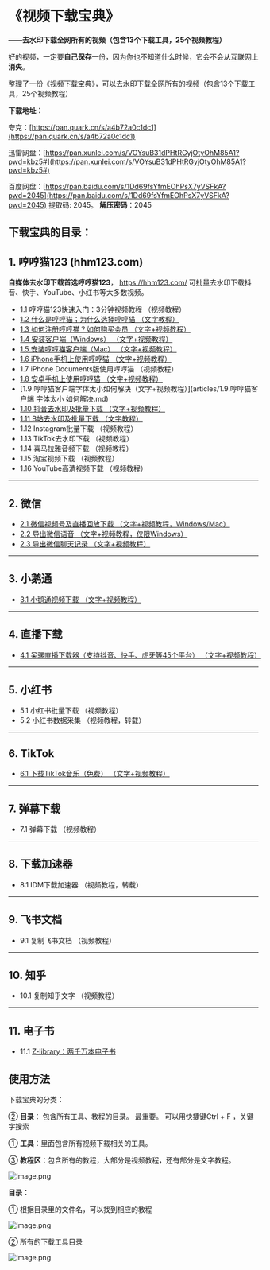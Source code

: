 # 《视频下载宝典》

**——去水印下载全网所有的视频（包含13个下载工具，25个视频教程）**



好的视频，一定要**自己保存**一份，因为你也不知道什么时候，它会不会从互联网上**消失**。

整理了一份《视频下载宝典》，可以去水印下载全网所有的视频（包含13个下载工具，25个视频教程）

**下载地址：**


夸克：[https://pan.quark.cn/s/a4b72a0c1dc1](https://pan.quark.cn/s/a4b72a0c1dc1)

迅雷网盘：[https://pan.xunlei.com/s/VOYsuB31dPHtRGyjOtyOhM85A1?pwd=kbz5#](https://pan.xunlei.com/s/VOYsuB31dPHtRGyjOtyOhM85A1?pwd=kbz5#)

百度网盘：[https://pan.baidu.com/s/1Dd69fsYfmEOhPsX7yVSFkA?pwd=2045](https://pan.baidu.com/s/1Dd69fsYfmEOhPsX7yVSFkA?pwd=2045)     提取码: 2045。   **解压密码**：2045



## 下载宝典的目录：

## 1. 哼哼猫123 (hhm123.com)
**自媒体去水印下载首选哼哼猫123**， https://hhm123.com/ 可批量去水印下载抖音、快手、YouTube、小红书等大多数视频。

- 1.1 哼哼猫123快速入门：3分钟视频教程 （视频教程）
- [1.2 什么是哼哼猫；为什么选择哼哼猫 （文字教程）](articles/1.2.什么是哼哼猫；为什么要选择哼哼猫.md)
- [1.3 如何注册哼哼猫？如何购买会员 （文字+视频教程）](articles/1.3.如何注册哼哼猫？如何购买会员.md)
- [1.4 安装客户端（Windows） （文字+视频教程）](articles/1.4.如何安装哼哼猫客户端（Windows系统）.md)
- [1.5 安装哼哼猫客户端（Mac） （文字+视频教程）](articles/1.5.如何安装哼哼猫客户端（Mac系统）.md)
- [1.6 iPhone手机上使用哼哼猫 （文字+视频教程）](articles/1.6.如何在手机上使用哼哼猫（苹果iPhone手机）.md)
- 1.7 iPhone Documents版使用哼哼猫 （视频教程）
- [1.8 安卓手机上使用哼哼猫 （文字+视频教程）](articles/1.8.如何在手机上使用哼哼猫（安卓手机）.md)
- [1.9 哼哼猫客户端字体太小如何解决（文字+视频教程）](articles/1.9.哼哼猫客户端 字体太小 如何解决.md)
- [1.10 抖音去水印及批量下载 （文字+视频教程）](articles/1.10.抖音：如何去水印下载？如何批量去水印下载.md)
- [1.11 B站去水印及批量下载 （文字教程）](articles/1.11.B站：如何去水印下载？如何批量去水印下载？.md)
- 1.12 Instagram批量下载 （视频教程）
- 1.13 TikTok去水印下载 （视频教程）
- 1.14 喜马拉雅音频下载 （视频教程）
- 1.15 淘宝视频下载 （视频教程）
- 1.16 YouTube高清视频下载 （视频教程）

---

## 2. 微信

- [2.1 微信视频号及直播回放下载 （文字+视频教程，Windows/Mac）](articles/2.1.微信视频号最新下载神器（支持Windows，Mac系统）.md)
- [2.2 导出微信语音 （文字+视频教程，仅限Windows）](articles/2.2.微信的语音如何导出-第二版.md)
- [2.3 导出微信聊天记录 （文字+视频教程）](articles/2.3.微信聊天记录导出-V2.md)

---

## 3. 小鹅通

- [3.1 小鹅通视频下载 （文字+视频教程）](articles/3.如何下载小鹅通视频.md)

---

## 4. 直播下载

- [4.1 呆骡直播下载器（支持抖音、快手、虎牙等45个平台） （文字+视频教程）](articles/4.直播下载工具-呆骡(DLR)下载器.md)

---

## 5. 小红书

- 5.1 小红书批量下载 （视频教程）
- 5.2 小红书数据采集 （视频教程，转载）

---

## 6. TikTok

- [6.1 下载TikTok音乐（免费） （文字+视频教程）](articles/6.下载TikTok音乐.md)

---

## 7. 弹幕下载

- 7.1 弹幕下载 （视频教程）

---

## 8. 下载加速器

- 8.1 IDM下载加速器 （视频教程，转载）

---

## 9. 飞书文档

- 9.1 复制飞书文档 （视频教程）

---

## 10. 知乎

- 10.1 复制知乎文字 （视频教程）

---

## 11. 电子书

- 11.1 [Z-library：两千万本电子书](https://tsg.rymdh.com/)



## 使用方法

下载宝典的分类：

② **目录**： 包含所有工具、教程的目录。 最重要。  可以用快捷键Ctrl + F ，关键字搜索

① **工具**：里面包含所有视频下载相关的工具。 

③ **教程区**：包含所有的教程，大部分是视频教程，还有部分是文字教程。 

![image.png](https://mdnice007.oss-cn-beijing.aliyuncs.com/obsidian/202508301052136.png)


**目录：**

① 根据目录里的文件名，可以找到相应的教程

![image.png](https://mdnice007.oss-cn-beijing.aliyuncs.com/obsidian/202508301124182.png)

② 所有的下载工具目录

![image.png](https://mdnice007.oss-cn-beijing.aliyuncs.com/obsidian/202508301125276.png)

## 